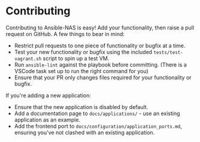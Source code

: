 # Contributing

Contributing to Ansible-NAS is easy! Add your functionality, then raise a pull request on GitHub. A few things to bear in mind:

* Restrict pull requests to one piece of functionality or bugfix at a time.
* Test your new functionality or bugfix using the included `tests/test-vagrant.sh` script to spin up a test VM.
* Run `ansible-lint` against the playbook before committing. (There is a VSCode task set up to run the right command for you)
* Ensure that your PR only changes files required for your functionality or bugfix.

If you're adding a new application:

* Ensure that the new application is disabled by default.
* Add a documentation page to `docs/applications/` - use an existing application as an example.
* Add the frontend port to `docs/configuration/application_ports.md`, ensuring you've not clashed with an existing application.